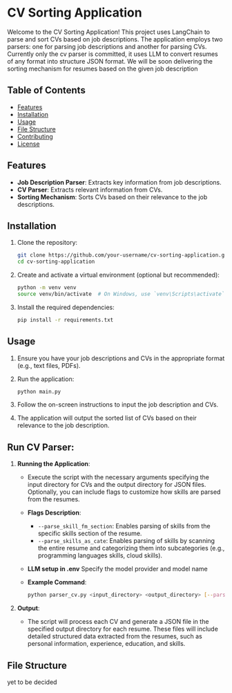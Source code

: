 # CV Sorting Application

Welcome to the CV Sorting Application! This project uses LangChain to parse and sort CVs based on job descriptions. The application employs two parsers: one for parsing job descriptions and another for parsing CVs. Currently only the cv parser is committed, it uses LLM to convert resumes of any format into structure JSON format. We will be soon delivering the sorting mechanism for resumes based on the given job description
## Table of Contents

- [Features](#features)
- [Installation](#installation)
- [Usage](#usage)
- [File Structure](#file-structure)
- [Contributing](#contributing)
- [License](#license)

## Features

- **Job Description Parser**: Extracts key information from job descriptions.
- **CV Parser**: Extracts relevant information from CVs.
- **Sorting Mechanism**: Sorts CVs based on their relevance to the job descriptions.

## Installation

1. Clone the repository:
    ```bash
    git clone https://github.com/your-username/cv-sorting-application.git
    cd cv-sorting-application
    ```

2. Create and activate a virtual environment (optional but recommended):
    ```bash
    python -m venv venv
    source venv/bin/activate  # On Windows, use `venv\Scripts\activate`
    ```

3. Install the required dependencies:
    ```bash
    pip install -r requirements.txt
    ```

## Usage

1. Ensure you have your job descriptions and CVs in the appropriate format (e.g., text files, PDFs).

2. Run the application:
    ```bash
    python main.py
    ```

3. Follow the on-screen instructions to input the job description and CVs.

4. The application will output the sorted list of CVs based on their relevance to the job description.

## Run CV Parser:

1. **Running the Application**:
   - Execute the script with the necessary arguments specifying the input directory for CVs and the output directory for JSON files. Optionally, you can include flags to customize how skills are parsed from the resumes.

   - **Flags Description**:
     - `--parse_skill_fm_section`: Enables parsing of skills from the specific skills section of the resume.
     - `--parse_skills_as_cate`: Enables parsing of skills by scanning the entire resume and categorizing them into subcategories (e.g., programming languages skills, cloud skills).

    - **LLM setup in .env**
    Specify the model provider and model name

   - **Example Command**:
     ```bash
     python parser_cv.py <input_directory> <output_directory> [--parse_skill_fm_section] [--parse_skills_as_cate]
     ```

2. **Output**:
   - The script will process each CV and generate a JSON file in the specified output directory for each resume. These files will include detailed structured data extracted from the resumes, such as personal information, experience, education, and skills.


## File Structure
yet to be decided
